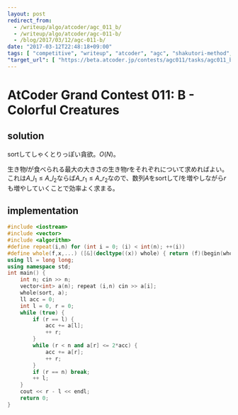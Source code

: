```yaml
---
layout: post
redirect_from:
  - /writeup/algo/atcoder/agc_011_b/
  - /writeup/algo/atcoder/agc-011-b/
  - /blog/2017/03/12/agc-011-b/
date: "2017-03-12T22:48:18+09:00"
tags: [ "competitive", "writeup", "atcoder", "agc", "shakutori-method", "greedy" ]
"target_url": [ "https://beta.atcoder.jp/contests/agc011/tasks/agc011_b" ]
---
```


# AtCoder Grand Contest 011: B - Colorful Creatures

## solution

sortしてしゃくとりっぽい貪欲。$O(N)$。

生き物$l$が食べられる最大の大きさの生き物$r$をそれぞれについて求めればよい。
これは$A\_{l_1} \le A\_{l_2}$ならば$A\_{r_1} \le A\_{r_2}$なので、数列$A$をsortして$l$を増やしながら$r$も増やしていくことで効率よく求まる。

## implementation

``` c++
#include <iostream>
#include <vector>
#include <algorithm>
#define repeat(i,n) for (int i = 0; (i) < int(n); ++(i))
#define whole(f,x,...) ([&](decltype((x)) whole) { return (f)(begin(whole), end(whole), ## __VA_ARGS__); })(x)
using ll = long long;
using namespace std;
int main() {
    int n; cin >> n;
    vector<int> a(n); repeat (i,n) cin >> a[i];
    whole(sort, a);
    ll acc = 0;
    int l = 0, r = 0;
    while (true) {
        if (r == l) {
            acc += a[l];
            ++ r;
        }
        while (r < n and a[r] <= 2*acc) {
            acc += a[r];
            ++ r;
        }
        if (r == n) break;
        ++ l;
    }
    cout << r - l << endl;
    return 0;
}
```
